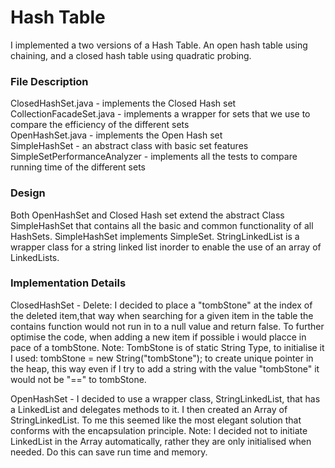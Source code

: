 # Hash Table 
I implemented a two versions of a Hash Table. An open hash table using chaining, and a closed hash table using quadratic probing. 
 
### File Description

ClosedHashSet.java - implements the Closed Hash set\
CollectionFacadeSet.java - implements a wrapper for sets that we use to compare the efficiency of the
different sets\
OpenHashSet.java - implements the Open Hash set\
SimpleHashSet - an abstract class with basic set features\
SimpleSetPerformanceAnalyzer - implements all the tests to compare running time of the different sets



### Design

Both OpenHashSet and Closed Hash set extend the abstract Class SimpleHashSet that contains all the basic and
common functionality of all HashSets. SimpleHashSet implements SimpleSet.
StringLinkedList is a wrapper class for a string linked list inorder to enable the use of an
array of LinkedLists.

### Implementation Details

ClosedHashSet - Delete: I decided to place a "tombStone" at the index of the deleted item,that way when searching for a given item in the table the contains
function would not run in to a null value and return false.
To further optimise the code,
                         when adding a new item if possible i would placce in pace of a tombStone.
                         Note: TombStone is of static String Type, to  initialise it I used:
                               tombStone = new String("tombStone"); to create unique pointer in the heap,
                               this way even if I try to add a string with the value "tombStone" it would not
                               be "==" to  tombStone.
                               
OpenHashSet  - I decided to use a wrapper class, StringLinkedList, that has a LinkedList<String>
and delegates methods to it. I then created an Array of StringLinkedList. To me this seemed like the most
elegant solution that conforms with the encapsulation principle.
Note: I decided not to initiate LinkedList in the Array automatically, rather they are only initialised
when needed. Do this can save run time and memory.

